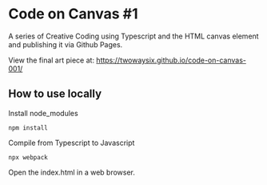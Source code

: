 # Code on Canvas #1

A series of Creative Coding using Typescript and the HTML canvas element and publishing it via Github Pages.

View the final art piece at:
https://twowaysix.github.io/code-on-canvas-001/

## How to use locally
 Install node_modules
```
npm install
```
Compile from Typescript to Javascript
```
npx webpack
```
Open the index.html in a web browser.